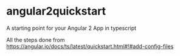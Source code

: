 # angular2quickstart
A starting point for your Angular 2 App in typescript

All the steps done from https://angular.io/docs/ts/latest/quickstart.html#!#add-config-files
